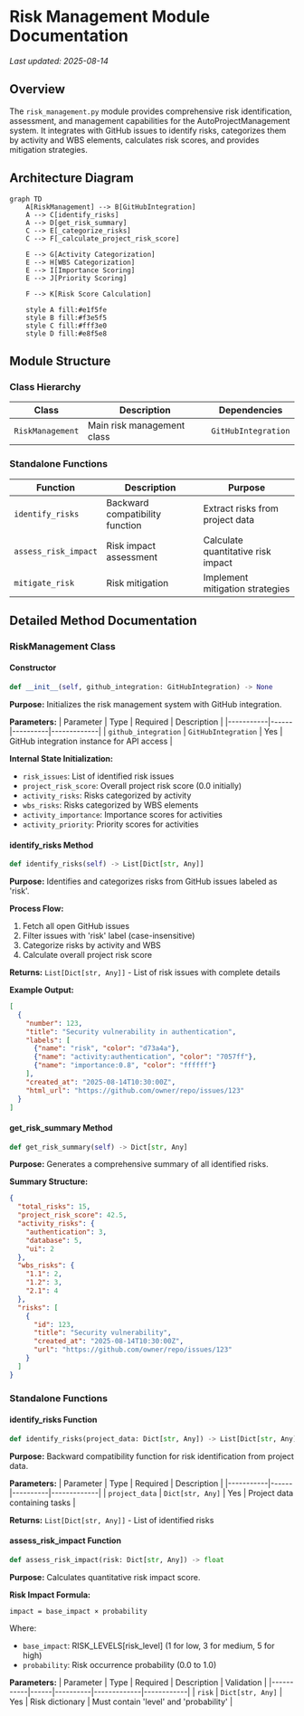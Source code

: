 # Risk Management Module Documentation

*Last updated: 2025-08-14*

## Overview

The `risk_management.py` module provides comprehensive risk identification, assessment, and management capabilities for the AutoProjectManagement system. It integrates with GitHub issues to identify risks, categorizes them by activity and WBS elements, calculates risk scores, and provides mitigation strategies.

## Architecture Diagram

```mermaid
graph TD
    A[RiskManagement] --> B[GitHubIntegration]
    A --> C[identify_risks]
    A --> D[get_risk_summary]
    C --> E[_categorize_risks]
    C --> F[_calculate_project_risk_score]
    
    E --> G[Activity Categorization]
    E --> H[WBS Categorization]
    E --> I[Importance Scoring]
    E --> J[Priority Scoring]
    
    F --> K[Risk Score Calculation]
    
    style A fill:#e1f5fe
    style B fill:#f3e5f5
    style C fill:#fff3e0
    style D fill:#e8f5e8
```

## Module Structure

### Class Hierarchy

| Class | Description | Dependencies |
|-------|-------------|--------------|
| `RiskManagement` | Main risk management class | `GitHubIntegration` |

### Standalone Functions
| Function | Description | Purpose |
|----------|-------------|---------|
| `identify_risks` | Backward compatibility function | Extract risks from project data |
| `assess_risk_impact` | Risk impact assessment | Calculate quantitative risk impact |
| `mitigate_risk` | Risk mitigation | Implement mitigation strategies |

## Detailed Method Documentation

### RiskManagement Class

#### Constructor
```python
def __init__(self, github_integration: GitHubIntegration) -> None
```

**Purpose:** Initializes the risk management system with GitHub integration.

**Parameters:**
| Parameter | Type | Required | Description |
|-----------|------|----------|-------------|
| `github_integration` | `GitHubIntegration` | Yes | GitHub integration instance for API access |

**Internal State Initialization:**
- `risk_issues`: List of identified risk issues
- `project_risk_score`: Overall project risk score (0.0 initially)
- `activity_risks`: Risks categorized by activity
- `wbs_risks`: Risks categorized by WBS elements
- `activity_importance`: Importance scores for activities
- `activity_priority`: Priority scores for activities

#### identify_risks Method
```python
def identify_risks(self) -> List[Dict[str, Any]]
```

**Purpose:** Identifies and categorizes risks from GitHub issues labeled as 'risk'.

**Process Flow:**
1. Fetch all open GitHub issues
2. Filter issues with 'risk' label (case-insensitive)
3. Categorize risks by activity and WBS
4. Calculate overall project risk score

**Returns:** `List[Dict[str, Any]]` - List of risk issues with complete details

**Example Output:**
```json
[
  {
    "number": 123,
    "title": "Security vulnerability in authentication",
    "labels": [
      {"name": "risk", "color": "d73a4a"},
      {"name": "activity:authentication", "color": "7057ff"},
      {"name": "importance:0.8", "color": "ffffff"}
    ],
    "created_at": "2025-08-14T10:30:00Z",
    "html_url": "https://github.com/owner/repo/issues/123"
  }
]
```

#### get_risk_summary Method
```python
def get_risk_summary(self) -> Dict[str, Any]
```

**Purpose:** Generates a comprehensive summary of all identified risks.

**Summary Structure:**
```json
{
  "total_risks": 15,
  "project_risk_score": 42.5,
  "activity_risks": {
    "authentication": 3,
    "database": 5,
    "ui": 2
  },
  "wbs_risks": {
    "1.1": 2,
    "1.2": 3,
    "2.1": 4
  },
  "risks": [
    {
      "id": 123,
      "title": "Security vulnerability",
      "created_at": "2025-08-14T10:30:00Z",
      "url": "https://github.com/owner/repo/issues/123"
    }
  ]
}
```

### Standalone Functions

#### identify_risks Function
```python
def identify_risks(project_data: Dict[str, Any]) -> List[Dict[str, Any]]
```

**Purpose:** Backward compatibility function for risk identification from project data.

**Parameters:**
| Parameter | Type | Required | Description |
|-----------|------|----------|-------------|
| `project_data` | `Dict[str, Any]` | Yes | Project data containing tasks |

**Returns:** `List[Dict[str, Any]]` - List of identified risks

#### assess_risk_impact Function
```python
def assess_risk_impact(risk: Dict[str, Any]) -> float
```

**Purpose:** Calculates quantitative risk impact score.

**Risk Impact Formula:**
```
impact = base_impact × probability
```
Where:
- `base_impact`: RISK_LEVELS[risk_level] (1 for low, 3 for medium, 5 for high)
- `probability`: Risk occurrence probability (0.0 to 1.0)

**Parameters:**
| Parameter | Type | Required | Description | Validation |
|-----------|------|----------|-------------|------------|
| `risk` | `Dict[str, Any]` | Yes | Risk dictionary | Must contain 'level' and 'probability' |
